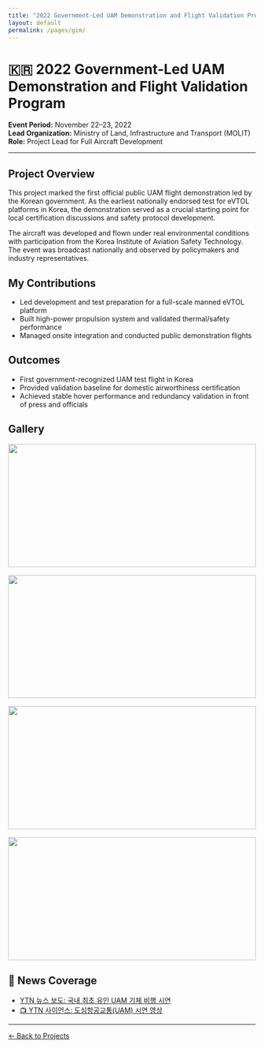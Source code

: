 ```yaml
---
title: "2022 Government-Led UAM Demonstration and Flight Validation Program"
layout: default
permalink: /pages/gim/
---
```


<h1>🇰🇷 2022 Government-Led UAM Demonstration and Flight Validation Program</h1>

<p><strong>Event Period:</strong> November 22–23, 2022<br>
<strong>Lead Organization:</strong> Ministry of Land, Infrastructure and Transport (MOLIT)<br>
<strong>Role:</strong> Project Lead for Full Aircraft Development</p>

<hr>

<h2>Project Overview</h2>
<p>
This project marked the first official public UAM flight demonstration led by the Korean government. As the earliest nationally endorsed test for eVTOL platforms in Korea, the demonstration served as a crucial starting point for local certification discussions and safety protocol development.
</p>

<p>
The aircraft was developed and flown under real environmental conditions with participation from the Korea Institute of Aviation Safety Technology. The event was broadcast nationally and observed by policymakers and industry representatives.
</p>

<h2> My Contributions</h2>
<ul>
  <li>Led development and test preparation for a full-scale manned eVTOL platform</li>
  <li>Built high-power propulsion system and validated thermal/safety performance</li>
  <li>Managed onsite integration and conducted public demonstration flights</li>
</ul>

<h2> Outcomes</h2>
<ul>
  <li>First government-recognized UAM test flight in Korea</li>
  <li>Provided validation baseline for domestic airworthiness certification</li>
  <li>Achieved stable hover performance and redundancy validation in front of press and officials</li>
</ul>

<h2> Gallery</h2>
<div style="display: grid; grid-template-columns: repeat(auto-fit, minmax(300px, 1fr)); gap: 1rem;">
  <img src="{{ site.baseurl }}/assets/gim/0.jpg" style="width: 100%; height: 250px; object-fit: cover;">
  <img src="{{ site.baseurl }}/assets/gim/1.jpg" style="width: 100%; height: 250px; object-fit: cover;">
  <img src="{{ site.baseurl }}/assets/gim/2.jpg" style="width: 100%; height: 250px; object-fit: cover;">
  <img src="{{ site.baseurl }}/assets/gim/3.jpg" style="width: 100%; height: 250px; object-fit: cover;">
</div>

<h2>📰 News Coverage</h2>
<ul>
  <li><a href="https://www.ytn.co.kr/_ln/0115_202211231745002457" target="_blank">YTN 뉴스 보도: 국내 최초 유인 UAM 기체 비행 시연</a></li>
  <li><a href="https://www.youtube.com/watch?v=20Q0ImXqesU" target="_blank">📺 YTN 사이언스: 도심항공교통(UAM) 시연 영상</a></li>
</ul>

<hr>
<p><a href="{{ site.baseurl }}/projects/">← Back to Projects</a></p>
